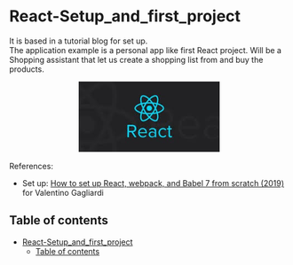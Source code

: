 # React-Setup_and_first_project
It is based in a tutorial blog for set up.<br>
The application example is a personal app like first React project. Will be a Shopping assistant that let us create a shopping list from and buy the products.

<div align="center">

![React-Setup_and_first_project](courseIcon.png)<br>

</div>

References:<br>
- Set up: [How to set up React, webpack, and Babel 7 from scratch (2019)](https://www.valentinog.com/blog/babel/) for Valentino Gagliardi


## Table of contents
- [React-Setup_and_first_project](#React-Setupandfirstproject)
  - [Table of contents](#Table-of-contents)


